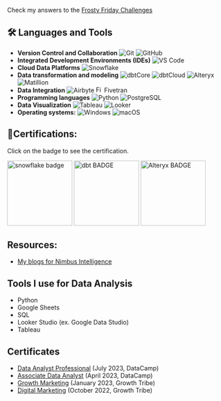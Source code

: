 Check my answers to the [Frosty Friday Challenges](https://github.com/darko-nimbus/FROSTYFRIDAYCHALLENGES)

## 🛠️ Languages and Tools

- **Version Control and Collaboration** ![Git](https://img.shields.io/badge/Git-F05032?logo=Git&logoColor=white&style=flat) ![GitHub](https://img.shields.io/badge/GitHub-181717?logo=GitHub&logoColor=white&style=flat)
- **Integrated Development Environments (IDEs)** ![VS Code](https://img.shields.io/badge/VS%20Code-007ACC?logo=Visual%20Studio%20Code&logoColor=white&style=flat)
- **Cloud Data Platforms** ![Snowflake](https://img.shields.io/badge/Snowflake-29B5E8?logo=Snowflake&logoColor=white&style=flat)
- **Data transformation and modeling** ![dbtCore](https://img.shields.io/badge/dbtCore-FF694B?logo=DBT&logoColor=white&style=flat) ![dbtCloud](https://img.shields.io/badge/dbtCloud-FF694B?logo=DBT&logoColor=white&style=flat) ![Alteryx](https://img.shields.io/badge/Alteryx-0078C0?logo=alteryx&logoColor=white&style=flat) ![Matillion](https://img.shields.io/badge/Matillion-19E57F?logo=Matillion&logoColor=white&style=flat)
- **Data Integration**
![Airbyte](https://img.shields.io/badge/Airbyte-615EFF?logo=Airbyte&logoColor=white&style=flat)  <a href="https://your-fivetran-link-here" target="_blank"><img src="https://cdn.icon-icons.com/icons2/2699/PNG/512/fivetran_logo_icon_170149.png" alt="Fivetran" width="15" height="15"></a> Fivetran
- **Programming languages** ![Python](https://img.shields.io/badge/Python-3776AB?logo=Python&logoColor=white&style=flat) ![PostgreSQL](https://img.shields.io/badge/PostgreSQL-336791?logo=PostgreSQL&logoColor=white&style=flat)
- **Data Visualization** ![Tableau](https://img.shields.io/badge/Tableau-E97627?logo=Tableau&logoColor=white&style=flat) ![Looker](https://img.shields.io/badge/Looker-4285F4?logo=Looker&logoColor=white&style=flat)
- **Operating systems:** ![Windows](https://img.shields.io/badge/Windows-0078D6?logo=Windows&logoColor=white&style=flat) ![macOS](https://img.shields.io/badge/macOS-000000?logo=macOS&logoColor=white&style=flat)


## 📄Certifications:

Click on the badge to see the certification.

[<img alt="snowflake badge" width="150" src="https://miro.medium.com/v2/resize:fit:302/0*rSN2PYxEHCVi-_Es.png"/>](https://pdf.credential.net/9hopyggw_1698911053725.pdf) [<img alt="dbt BADGE" width="150" src="https://templates.images.credential.net/167892285199942014616515742341.png"/>](https://credentials.getdbt.com/84d416da-8341-4463-bf09-cbf8f8792aec#gs.3tise5) [<img alt="Alteryx BADGE" width="150" src="https://images.credly.com/size/340x340/images/14744318-8d6a-49c3-971d-6a4a0f524925/Certification_Designer_Core.png"/>](https://www.credly.com/badges/9328d8d9-cbaf-4a52-bdeb-1549e622d57a/public_url)

## Resources:
- [My blogs for Nimbus Intelligence](https://nimbusintelligence.com/author/darko-compagnoninimbusintelligence-com/)

## Tools I use for Data Analysis
- Python
- Google Sheets
- SQL
- Looker Studio (ex. Google Data Studio)
- Tableau

## Certificates
- [Data Analyst Professional](https://www.datacamp.com/certificate/DA0022198866681) (July 2023, DataCamp)
- [Associate Data Analyst](https://www.datacamp.com/certificate/DAA0018094801220) (April 2023, DataCamp)
- [Growth Marketing](https://certificates.growthtribe.io/en/verify/58415215742700) (January 2023, Growth Tribe)
- [Digital Marketing](https://certificates.growthtribe.io/en/verify/87676172970004?ref) (October 2022, Growth Tribe)
